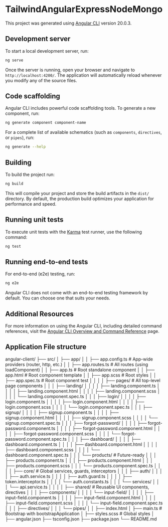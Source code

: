 # TailwindAngularExpressNodeMongo

This project was generated using [Angular CLI](https://github.com/angular/angular-cli) version 20.0.3.

## Development server

To start a local development server, run:

```bash
ng serve
```

Once the server is running, open your browser and navigate to `http://localhost:4200/`. The application will automatically reload whenever you modify any of the source files.

## Code scaffolding

Angular CLI includes powerful code scaffolding tools. To generate a new component, run:

```bash
ng generate component component-name
```

For a complete list of available schematics (such as `components`, `directives`, or `pipes`), run:

```bash
ng generate --help
```

## Building

To build the project run:

```bash
ng build
```

This will compile your project and store the build artifacts in the `dist/` directory. By default, the production build optimizes your application for performance and speed.

## Running unit tests

To execute unit tests with the [Karma](https://karma-runner.github.io) test runner, use the following command:

```bash
ng test
```

## Running end-to-end tests

For end-to-end (e2e) testing, run:

```bash
ng e2e
```

Angular CLI does not come with an end-to-end testing framework by default. You can choose one that suits your needs.

## Additional Resources

For more information on using the Angular CLI, including detailed command references, visit the [Angular CLI Overview and Command Reference](https://angular.dev/tools/cli) page.


## Application File structure
angular-client/
├── src/
│   ├── app/
│   │   ├── app.config.ts                     # App-wide providers (router, http, etc.)
│   │   ├── app.routes.ts                     # All routes (using loadComponent)
│   │   ├── app.ts                            # Root standalone component
│   │   ├── app.html                          # Root component template
│   │   ├── app.scss                          # Root styles
│   │   ├── app.spec.ts                       # Root component test
│   │
│   │   ├── pages/                            # All top-level page components
│   │   │   ├── landing/
│   │   │   │   ├── landing.component.ts
│   │   │   │   ├── landing.component.html
│   │   │   │   ├── landing.component.scss
│   │   │   │   └── landing.component.spec.ts
│   │   │   ├── login/
│   │   │   │   ├── login.component.ts
│   │   │   │   ├── login.component.html
│   │   │   │   ├── login.component.scss
│   │   │   │   └── login.component.spec.ts
│   │   │   ├── signup/
│   │   │   │   ├── signup.component.ts
│   │   │   │   ├── signup.component.html
│   │   │   │   ├── signup.component.scss
│   │   │   │   └── signup.component.spec.ts
│   │   │   ├── forgot-password/
│   │   │   │   ├── forgot-password.component.ts
│   │   │   │   ├── forgot-password.component.html
│   │   │   │   ├── forgot-password.component.scss
│   │   │   │   └── forgot-password.component.spec.ts
│   │   │   ├── dashboard/
│   │   │   │   ├── dashboard.component.ts
│   │   │   │   ├── dashboard.component.html
│   │   │   │   ├── dashboard.component.scss
│   │   │   │   └── dashboard.component.spec.ts
│   │   │   └── products/                     # Future-ready
│   │   │       ├── products.component.ts
│   │   │       ├── products.component.html
│   │   │       ├── products.component.scss
│   │   │       └── products.component.spec.ts
│   │
│   │   ├── core/                             # Global services, guards, interceptors
│   │   │   ├── auth/
│   │   │   │   ├── auth.service.ts
│   │   │   │   ├── auth.guard.ts
│   │   │   │   ├── token.interceptor.ts
│   │   │   │   └── auth.constants.ts
│   │   │   └── services/
│   │   │       └── api.service.ts
│   │
│   │   ├── shared/                           # Reusable UI components, directives
│   │   │   ├── components/
│   │   │   │   └── input-field/
│   │   │   │       ├── input-field.component.ts
│   │   │   │       ├── input-field.component.html
│   │   │   │       ├── input-field.component.scss
│   │   │   │       └── input-field.component.spec.ts
│   │   │   ├── directives/
│   │   │   └── pipes/
│
│   ├── index.html
│   ├── main.ts                              # Bootstrap with bootstrapApplication
│   ├── styles.scss                          # Global styles
│
├── angular.json
├── tsconfig.json
├── package.json
└── README.md
